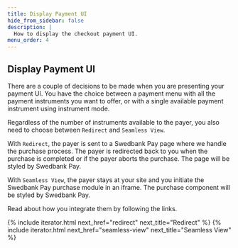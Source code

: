 ```yaml
---
title: Display Payment UI
hide_from_sidebar: false
description: |
  How to display the checkout payment UI.
menu_order: 4
---
```


## Display Payment UI

There are a couple of decisions to be made when you are presenting your payment
UI. You have the choice between a payment menu with all the payment instruments
you want to offer, or with a single available payment instrument using
instrument mode.

Regardless of the number of instruments available to the payer, you also need to
choose between `Redirect` and `Seamless View`.

With `Redirect`, the payer is sent to a Swedbank Pay page where we handle the
purchase process. The payer is redirected back to you when the purchase is
completed or if the payer aborts the purchase. The page will be styled by
Swedbank Pay.

With `Seamless View`, the payer stays at your site and you initiate the
Swedbank Pay purchase module in an iframe. The purchase component will be styled
by Swedbank Pay.


 Read about how you integrate them by following the links.

{% include iterator.html next_href="redirect"
                         next_title="Redirect" %}
{% include iterator.html next_href="seamless-view"
                         next_title="Seamless View" %}
